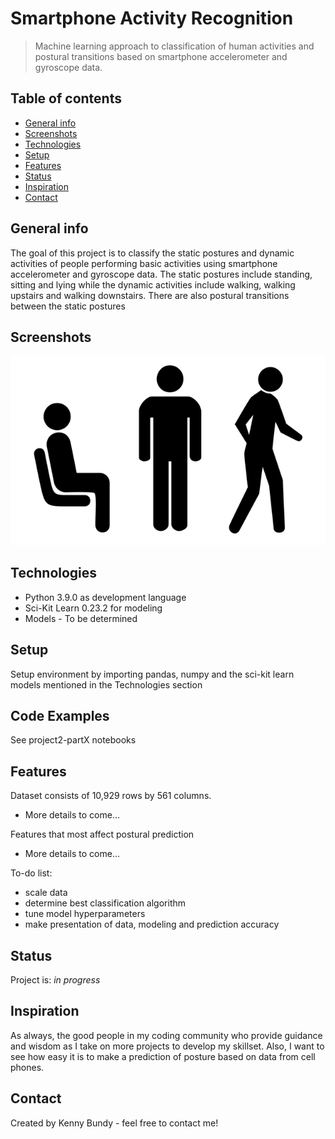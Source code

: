 # Smartphone Activity Recognition
> Machine learning approach to classification of human activities and postural transitions based on smartphone accelerometer and gyroscope data. 

## Table of contents
* [General info](#general-info)
* [Screenshots](#screenshots)
* [Technologies](#technologies)
* [Setup](#setup)
* [Features](#features)
* [Status](#status)
* [Inspiration](#inspiration)
* [Contact](#contact)

## General info
The goal of this project is to classify the static postures and dynamic activities of people performing basic activities using smartphone accelerometer and gyroscope data.  The static postures include standing, sitting and lying while the dynamic activities include walking, walking upstairs and walking downstairs.  There are also postural transitions between the static postures

## Screenshots
![Bagged Trees Results](./img/sit_stand_walk.png)



## Technologies
* Python 3.9.0 as development language
* Sci-Kit Learn 0.23.2 for modeling
* Models - To be determined

## Setup
Setup environment by importing pandas, numpy and the sci-kit learn models mentioned in the Technologies section

## Code Examples
See project2-partX notebooks

## Features
Dataset consists of 10,929 rows by 561 columns.  
* More details to come...

  
Features that most affect postural prediction
* More details to come...


To-do list:
* scale data
* determine best classification algorithm
* tune model hyperparameters
* make presentation of data, modeling and prediction accuracy

## Status
Project is: _in progress_

## Inspiration
As always, the good people in my coding community who provide guidance and wisdom as I take on more projects to develop my skillset.  Also, I want to see how easy it is to make a prediction of posture based on data from cell phones. 

## Contact
Created by Kenny Bundy - feel free to contact me!